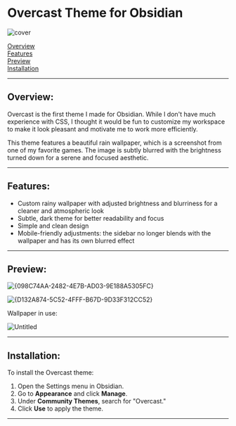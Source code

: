 # Overcast Theme for Obsidian
![cover](https://github.com/user-attachments/assets/ff06b860-8052-4f4a-9627-36d9d278b3a8)

[Overview](#overview)  
[Features](#features)  
[Preview](#preview)  
[Installation](#installation)

---

## Overview:

Overcast is the first theme I made for Obsidian. While I don't have much experience with CSS, I thought it would be fun to customize my workspace to make it look pleasant and motivate me to work more efficiently.

This theme features a beautiful rain wallpaper, which is a screenshot from one of my favorite games. The image is subtly blurred with the brightness turned down for a serene and focused aesthetic.

---

## Features:

- Custom rainy wallpaper with adjusted brightness and blurriness for a cleaner and atmospheric look
- Subtle, dark theme for better readability and focus
- Simple and clean design
- Mobile-friendly adjustments: the sidebar no longer blends with the wallpaper and has its own blurred effect

---

## Preview:

![{098C74AA-2482-4E7B-AD03-9E188A5305FC}](https://github.com/user-attachments/assets/264780fd-cf14-4940-829b-292b7d9f7a20)

![{D132A874-5C52-4FFF-B67D-9D33F312CC52}](https://github.com/user-attachments/assets/228d1766-931b-4b45-9a9a-c2ca788bb8e9)

Wallpaper in use: 

![Untitled](https://github.com/user-attachments/assets/2afd939d-586e-4b52-88aa-67bf455ee814)

---

## Installation:

To install the Overcast theme:

1. Open the Settings menu in Obsidian.
2. Go to **Appearance** and click **Manage**.
3. Under **Community Themes**, search for "Overcast."
4. Click **Use** to apply the theme.

---
